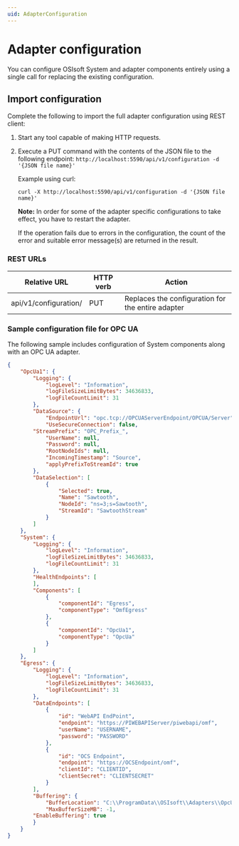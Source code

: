 ```yaml
---
uid: AdapterConfiguration
---
```


# Adapter configuration

You can configure OSIsoft System and adapter components entirely using a single call for replacing the existing configuration.

## Import configuration

Complete the following to import the full adapter configuration using REST client:

1. Start any tool capable of making HTTP requests.
2. Execute a PUT command with the contents of the JSON file to the following endpoint: `http://localhost:5590/api/v1/configuration -d '{JSON file name}'`

	Example using curl:
	
	```cmdline
	curl -X http://localhost:5590/api/v1/configuration -d '{JSON file name}'
	```

	**Note:** In order for some of the adapter specific configurations to take effect, you have to restart the adapter.

	If the operation fails due to errors in the configuration, the count of the error and suitable error message(s) are returned in the result.

### REST URLs

| Relative URL                                              | HTTP verb | Action               |
|-----------------------------------------------------------|-----------|----------------------|
| api/v1/configuration/     | PUT       | Replaces the configuration for the entire adapter  |

### Sample configuration file for OPC UA

The following sample includes configuration of System components along with an OPC UA adapter. 

```json
{
    "OpcUa1": {
        "Logging": {
            "logLevel": "Information",
            "logFileSizeLimitBytes": 34636833,
            "logFileCountLimit": 31
        },
        "DataSource": {
            "EndpointUrl": "opc.tcp://OPCUAServerEndpoint/OPCUA/Server",
            "UseSecureConnection": false,
	    "StreamPrefix": "OPC_Prefix_",
            "UserName": null,
            "Password": null,
            "RootNodeIds": null,
            "IncomingTimestamp": "Source",
            "applyPrefixToStreamId": true
        },
        "DataSelection": [
            {
                "Selected": true,
                "Name": "Sawtooth",
                "NodeId": "ns=3;s=Sawtooth",
                "StreamId": "SawtoothStream"
            }
        ]
    },
    "System": {
        "Logging": {
            "logLevel": "Information",
            "logFileSizeLimitBytes": 34636833,
            "logFileCountLimit": 31
        },
        "HealthEndpoints": [
        ],
        "Components": [
            {
                "componentId": "Egress",
                "componentType": "OmfEgress"
            },
		    {
                "componentId": "OpcUa1",
                "componentType": "OpcUa"
            }
        ]
    },
    "Egress": {
        "Logging": {
            "logLevel": "Information",
            "logFileSizeLimitBytes": 34636833,
            "logFileCountLimit": 31
        },
        "DataEndpoints": [
            {
                "id": "WebAPI EndPoint",
                "endpoint": "https://PIWEBAPIServer/piwebapi/omf",
                "userName": "USERNAME",
                "password": "PASSWORD"
            },
            {
                "id": "OCS Endpoint",
                "endpoint": "https://OCSEndpoint/omf",
                "clientId": "CLIENTID",
                "clientSecret": "CLIENTSECRET"
            }
        ],
        "Buffering": {
            "BufferLocation": "C:\\ProgramData\\OSIsoft\\Adapters\\OpcUa\\OpcUa\\Buffers",
            "MaxBufferSizeMB": -1,
	    "EnableBuffering": true
        }
    }
}
```
 
